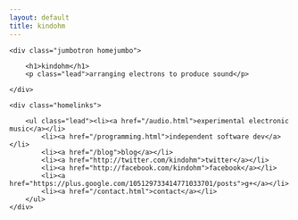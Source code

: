 ```yaml
---
layout: default
title: kindohm
---
```


<div class="container homewrap">

	<div class="jumbotron homejumbo">

		<h1>kindohm</h1>
		<p class="lead">arranging electrons to produce sound</p>

	</div>

	<div class="homelinks">

		<ul class="lead"><li><a href="/audio.html">experimental electronic music</a></li>
			<li><a href="/programming.html">independent software dev</a></li>
			<li><a href="/blog">blog</a></li>
			<li><a href="http://twitter.com/kindohm">twitter</a></li>
			<li><a href="http://facebook.com/kindohm">facebook</a></li>
			<li><a href="https://plus.google.com/105129733414771033701/posts">g+</a></li>
			<li><a href="/contact.html">contact</a></li>		
		</ul>
	</div>


</div>